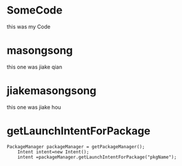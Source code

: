 # SomeCode
this was my Code

# masongsong
this one  was jiake qian

# jiakemasongsong
this one  was  jiake hou


# getLaunchIntentForPackage
	PackageManager packageManager = getPackageManager(); 
       	Intent intent=new Intent(); 
       	intent =packageManager.getLaunchIntentForPackage("pkgName"); 
